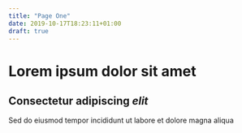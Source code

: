 ```yaml
---
title: "Page One"
date: 2019-10-17T18:23:11+01:00
draft: true
--- 
```

# Lorem ipsum dolor sit amet
## Consectetur adipiscing *elit*
Sed do eiusmod tempor incididunt ut labore et dolore magna aliqua


